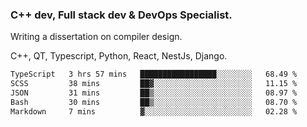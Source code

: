 <h3>C++ dev, Full stack dev & DevOps Specialist.</h3>
<p>Writing a dissertation on compiler design. <p>
<p>C++, QT, Typescript, Python, React, NestJs, Django.</p>

<!--START_SECTION:waka-->

```txt
TypeScript   3 hrs 57 mins   █████████████████░░░░░░░░   68.49 %
SCSS         38 mins         ██▓░░░░░░░░░░░░░░░░░░░░░░   11.15 %
JSON         31 mins         ██▒░░░░░░░░░░░░░░░░░░░░░░   08.97 %
Bash         30 mins         ██▒░░░░░░░░░░░░░░░░░░░░░░   08.70 %
Markdown     7 mins          ▓░░░░░░░░░░░░░░░░░░░░░░░░   02.28 %
```

<!--END_SECTION:waka-->
